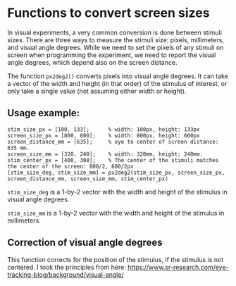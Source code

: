 # Functions to convert screen sizes

In visual experiments, a very common conversion is done between stimuli sizes.
There are three ways to measure the stimuli size: pixels, millimeters, and visual angle degrees.
While we need to set the pixels of any stimuli on screen when programming the experiment,
we need to report the visual angle degrees, which depend also on the screen distance.

The function `px2deg2()` converts pixels into visual angle degrees. 
It can take a vector of the width and height (in that order) of the stimulus of interest,
or only take a single value (not assuming either width or height).

## Usage example:

```
stim_size_px = [100, 133]; 		% width: 100px, height: 133px
screen_size_px = [800, 600]; 	% width: 800px, height: 600px
screen_distance_mm = [635]; 	% eye to center of screen distance: 635 mm.
screen_size_mm = [320, 240]; 	% width: 320mm, height: 240mm.
stim_center_px = [400, 300]; 	% The center of the stimuli matches the center of the screen: 800/2, 600/2px
[stim_size_deg, stim_size_mm] = px2deg2(stim_size_px, screen_size_px, screen_distance_mm, screen_size_mm, stim_center_px)
```

`stim_size_deg` is a 1-by-2 vector with the width and height of the stimulus in visual angle degrees.

`stim_size_mm` is a 1-by-2 vector with the width and height of the stimulus in millimeters.


## Correction of visual angle degrees

This function corrects for the position of the stimulus, if the stimulus is not centered.
I took the principles from here: https://www.sr-research.com/eye-tracking-blog/background/visual-angle/

